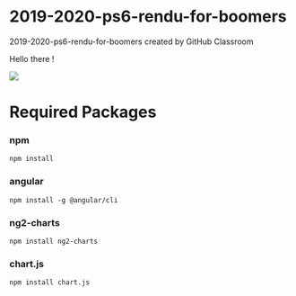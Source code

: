 # 2019-2020-ps6-rendu-for-boomers
2019-2020-ps6-rendu-for-boomers created by GitHub Classroom

Hello there !

![](https://pics.me.me/hello-there-%D0%B5-hello-there-60378639.png)

# Required Packages

### npm 

```
npm install
```

### angular

```
npm install -g @angular/cli
```

### ng2-charts

```
npm install ng2-charts
```

### chart.js

```
npm install chart.js
```
